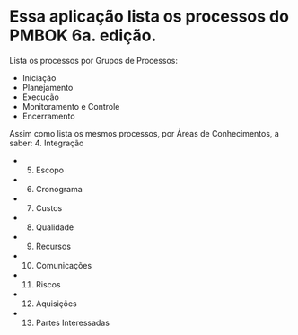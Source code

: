 # Essa aplicação lista os processos do PMBOK 6a. edição.

Lista os processos por Grupos de Processos:
- Iniciação
- Planejamento
- Execução
- Monitoramento e Controle
- Encerramento

Assim como lista os mesmos processos, por Áreas de Conhecimentos, a saber:
4. Integração
- 5. Escopo
- 6. Cronograma
- 7. Custos
- 8. Qualidade
- 9. Recursos
- 10. Comunicações
- 11. Riscos
- 12. Aquisições
- 13. Partes Interessadas
